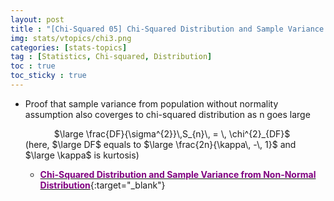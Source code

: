 ```yaml
---
layout: post
title : "[Chi-Squared 05] Chi-Squared Distribution and Sample Variance from Non-Normal Distribution"
img: stats/vtopics/chi3.png
categories: [stats-topics] 
tag : [Statistics, Chi-squared, Distribution]
toc : true
toc_sticky : true
---
```


- Proof that sample variance from population without normality assumption also coverges to chi-squared distribution as n goes large<br/>

    &emsp;&emsp;&emsp; $\large \frac{DF}{\sigma^{2}}\,S_{n}\, = \, \chi^{2}_{DF}$ &emsp; (here, $\large DF$ equals to $\large \frac{2n}{\kappa\, -\, 1}$ and $\large \kappa$ is kurtosis) <br/>

    - [<span style="color:purple">**Chi-Squared Distribution and Sample Variance from Non-Normal Distribution**</span>](https://drive.google.com/file/d/1L3tq025s9bQGiNE1dXmVolUs8FMh-oNk/view?usp=share_link){:target="_blank"}



